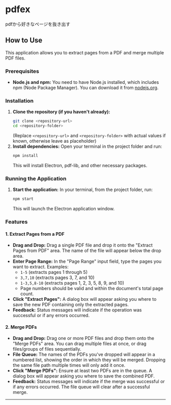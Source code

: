 # pdfex
pdfから好きなページを抜き出す


## How to Use

This application allows you to extract pages from a PDF and merge multiple PDF files.

### Prerequisites

*   **Node.js and npm:** You need to have Node.js installed, which includes npm (Node Package Manager). You can download it from [nodejs.org](https://nodejs.org/).

### Installation

1.  **Clone the repository (if you haven't already):**
    ```bash
    git clone <repository-url>
    cd <repository-folder>
    ```
    (Replace `<repository-url>` and `<repository-folder>` with actual values if known, otherwise leave as placeholder)
2.  **Install dependencies:**
    Open your terminal in the project folder and run:
    ```bash
    npm install
    ```
    This will install Electron, pdf-lib, and other necessary packages.

### Running the Application

1.  **Start the application:**
    In your terminal, from the project folder, run:
    ```bash
    npm start
    ```
    This will launch the Electron application window.

### Features

#### 1. Extract Pages from a PDF

*   **Drag and Drop:** Drag a single PDF file and drop it onto the "Extract Pages from PDF" area. The name of the file will appear below the drop area.
*   **Enter Page Range:** In the "Page Range" input field, type the pages you want to extract. Examples:
    *   `1-5` (extracts pages 1 through 5)
    *   `3,7,10` (extracts pages 3, 7, and 10)
    *   `1-3,5,8-10` (extracts pages 1, 2, 3, 5, 8, 9, and 10)
    *   Page numbers should be valid and within the document's total page count.
*   **Click "Extract Pages":** A dialog box will appear asking you where to save the new PDF containing only the extracted pages.
*   **Feedback:** Status messages will indicate if the operation was successful or if any errors occurred.

#### 2. Merge PDFs

*   **Drag and Drop:** Drag one or more PDF files and drop them onto the "Merge PDFs" area. You can drag multiple files at once, or drag files/groups of files sequentially.
*   **File Queue:** The names of the PDFs you've dropped will appear in a numbered list, showing the order in which they will be merged. Dropping the same file path multiple times will only add it once.
*   **Click "Merge PDFs":** Ensure at least two PDFs are in the queue. A dialog box will appear asking you where to save the combined PDF.
*   **Feedback:** Status messages will indicate if the merge was successful or if any errors occurred. The file queue will clear after a successful merge.

---
